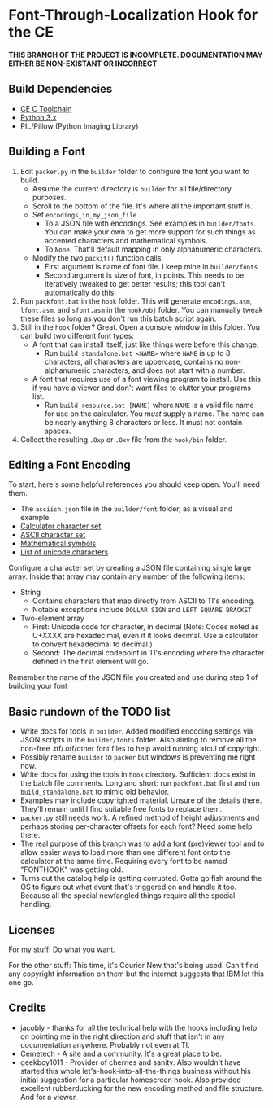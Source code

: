 Font-Through-Localization Hook for the CE
=========================================

**THIS BRANCH OF THE PROJECT IS INCOMPLETE. DOCUMENTATION MAY EITHER
BE NON-EXISTANT OR INCORRECT**

Build Dependencies
------------------
* [CE C Toolchain](https://github.com/CE-Programming/toolchain/)
* [Python 3.x](https://www.python.org/)
* PIL/Pillow (Python Imaging Library)

Building a Font
---------------
1. Edit `packer.py` in the `builder` folder to configure the font you want to build.
   * Assume the current directory is `builder` for all file/directory purposes.
   * Scroll to the bottom of the file. It's where all the important stuff is.
   * Set `encodings_in_my_json_file`
     - To a JSON file with encodings. See examples in `builder/fonts`. You can make
       your own to get more support for such things as accented characters and
       mathematical symbols.
     - To `None`. That'll default mapping in only alphanumeric characters.
   * Modify the two `packit()` function calls.
     - First argument is name of font file. I keep mine in `builder/fonts`
     - Second argument is size of font, in points. This needs to be iteratively
       tweaked to get better results; this tool can't automatically do this.
2. Run `packfont.bat` in the `hook` folder. This will generate `encodings.asm`,
   `lfont.asm`, and `sfont.asm` in the `hook/obj` folder. You can manually tweak these
   files so long as you don't run this batch script again.
3. Still in the `hook` folder? Great. Open a console window in this folder. You
   can build two different font types:
   * A font that can install itself, just like things were before this change.
     - Run `build_standalone.bat <NAME>` where `NAME` is up to 8 characters, all
       characters are uppercase, contains no non-alphanumeric characters, and does
       not start with a number.
   * A font that requires use of a font viewing program to install. Use this if
     you have a viewer and don't want files to clutter your programs list.
     - Run `build_resource.bat [NAME]` where `NAME` is a valid file name for
       use on the calculator. You *must* supply a name. The name can be nearly
       anything 8 characters or less. It must not contain spaces.
4. Collect the resulting `.8xp` or `.8xv` file from the `hook/bin` folder.

Editing a Font Encoding
-----------------------
To start, here's some helpful references you should keep open. You'll need them.
- The `asciish.json` file in the `builder/font` folder, as a visual and example.
- [Calculator character set](https://en.wikipedia.org/wiki/TI_calculator_character_sets)
- [ASCII character set](https://en.wikipedia.org/wiki/ASCII#Character_set)
- [Mathematical symbols](https://en.wikipedia.org/wiki/Mathematical_operators_and_symbols_in_Unicode)
- [List of unicode characters](https://en.wikipedia.org/wiki/List_of_Unicode_characters)

Configure a character set by creating a JSON file containing single large array.
Inside that array may contain any number of the following items:

- String
  - Contains characters that map directly from ASCII to TI's encoding.
  - Notable exceptions include `DOLLAR SIGN` and `LEFT SQUARE BRACKET`
- Two-element array
  - First: Unicode code for character, in decimal (Note: Codes noted as U+XXXX are
    hexadecimal, even if it looks decimal. Use a calculator to convert hexadecimal
    to decimal.)
  - Second: The decimal codepoint in TI's encoding where the character defined in the
    first element will go.

Remember the name of the JSON file you created and use during step 1 of building your font


Basic rundown of the TODO list
------------------------------

* Write docs for tools in `builder`. Added modified encoding settings via
  JSON scripts in the `builder/fonts` folder. Also aiming to remove all the
  non-free .ttf/.otf/other font files to help avoid running afoul of copyright.
* Possibly rename `builder` to `packer` but windows is preventing me right now.
* Write docs for using the tools in `hook` directory. Sufficient docs exist
  in the batch file comments. Long and short: run `packfont.bat` first and
  run `build_standalone.bat` to mimic old behavior.
* Examples may include copyrighted material. Unsure of the details there.
  They'll remain until I find suitable free fonts to replace them.
* `packer.py` still needs work. A refined method of height adjustments and
  perhaps storing per-character offsets for each font? Need some help there.
* The real purpose of this branch was to add a font (pre)viewer tool and to
  allow easier ways to load more than one different font onto the calculator
  at the same time. Requiring every font to be named "FONTHOOK" was getting old.
* Turns out the catalog help is getting corrupted. Gotta go fish around the
  OS to figure out what event that's triggered on and handle it too. Because
  all the special newfangled things require all the special handling.

Licenses
--------

For my stuff: Do what you want.

For the other stuff: This time, it's Courier New that's being used. Can't find
any copyright information on them but the internet suggests that IBM let
this one go.

Credits
-------

*	jacobly - thanks for all the technical help with the hooks including help on
				pointing me in the right direction and stuff that isn't in
				any documentation anywhere. Probably not even at TI.
*	Cemetech - A site and a community. It's a great place to be.
*	geekboy1011 - Provider of cherries and sanity. Also wouldn't have started
				this whole let's-hook-into-all-the-things business without his
				initial suggestion for a particular homescreen hook.
                        Also provided excellent rubberducking for the new encoding
                        method and file structure. And for a viewer.



